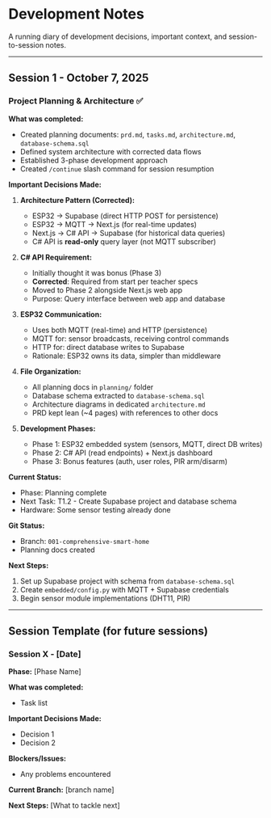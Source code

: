# Development Notes

A running diary of development decisions, important context, and session-to-session notes.

---

## Session 1 - October 7, 2025

### Project Planning & Architecture ✅

**What was completed:**
- Created planning documents: `prd.md`, `tasks.md`, `architecture.md`, `database-schema.sql`
- Defined system architecture with corrected data flows
- Established 3-phase development approach
- Created `/continue` slash command for session resumption

**Important Decisions Made:**

1. **Architecture Pattern (Corrected):**
   - ESP32 → Supabase (direct HTTP POST for persistence)
   - ESP32 → MQTT → Next.js (for real-time updates)
   - Next.js → C# API → Supabase (for historical data queries)
   - C# API is **read-only** query layer (not MQTT subscriber)

2. **C# API Requirement:**
   - Initially thought it was bonus (Phase 3)
   - **Corrected**: Required from start per teacher specs
   - Moved to Phase 2 alongside Next.js web app
   - Purpose: Query interface between web app and database

3. **ESP32 Communication:**
   - Uses both MQTT (real-time) and HTTP (persistence)
   - MQTT for: sensor broadcasts, receiving control commands
   - HTTP for: direct database writes to Supabase
   - Rationale: ESP32 owns its data, simpler than middleware

4. **File Organization:**
   - All planning docs in `planning/` folder
   - Database schema extracted to `database-schema.sql`
   - Architecture diagrams in dedicated `architecture.md`
   - PRD kept lean (~4 pages) with references to other docs

5. **Development Phases:**
   - Phase 1: ESP32 embedded system (sensors, MQTT, direct DB writes)
   - Phase 2: C# API (read endpoints) + Next.js dashboard
   - Phase 3: Bonus features (auth, user roles, PIR arm/disarm)

**Current Status:**
- Phase: Planning complete
- Next Task: T1.2 - Create Supabase project and database schema
- Hardware: Some sensor testing already done

**Git Status:**
- Branch: `001-comprehensive-smart-home`
- Planning docs created

**Next Steps:**
1. Set up Supabase project with schema from `database-schema.sql`
2. Create `embedded/config.py` with MQTT + Supabase credentials
3. Begin sensor module implementations (DHT11, PIR)

---

## Session Template (for future sessions)

### Session X - [Date]

**Phase:** [Phase Name]

**What was completed:**
- Task list

**Important Decisions Made:**
- Decision 1
- Decision 2

**Blockers/Issues:**
- Any problems encountered

**Current Branch:** [branch name]

**Next Steps:** [What to tackle next]
